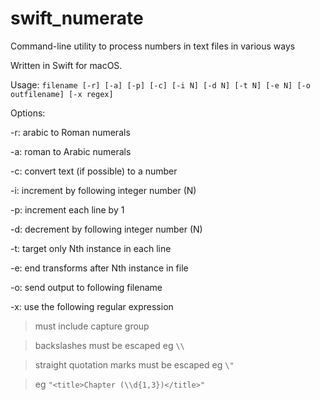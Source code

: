 # swift_numerate
Command-line utility to process numbers in text files in various ways

Written in Swift for macOS.

Usage: `filename [-r] [-a] [-p] [-c] [-i N] [-d N] [-t N] [-e N] [-o outfilename] [-x regex]`

Options:

-r: arabic to Roman numerals

-a: roman to Arabic numerals

-c: convert text (if possible) to a number

-i: increment by following integer number (N)

-p: increment each line by 1

-d: decrement by following integer number (N)

-t: target only Nth instance in each line

-e: end transforms after Nth instance in file

-o: send output to following filename

-x: use the following regular expression

> must include capture group

> backslashes must be escaped eg `\\`

> straight quotation marks must be escaped eg `\"`

> eg `"<title>Chapter (\\d{1,3})</title>"`
